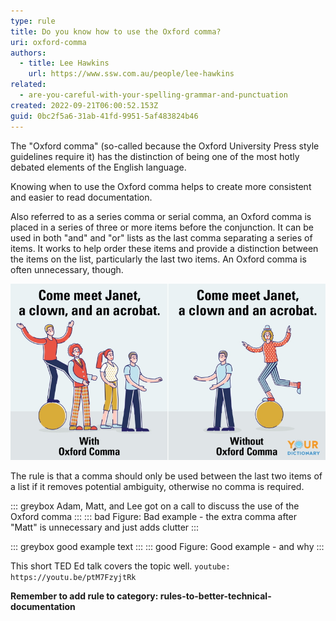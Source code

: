 ```yaml
---
type: rule
title: Do you know how to use the Oxford comma?
uri: oxford-comma
authors:
  - title: Lee Hawkins
    url: https://www.ssw.com.au/people/lee-hawkins
related:
  - are-you-careful-with-your-spelling-grammar-and-punctuation
created: 2022-09-21T06:00:52.153Z
guid: 0bc2f5a6-31ab-41fd-9951-5af483824b46
---
```

The "Oxford comma" (so-called because the Oxford University Press style guidelines require it) has the distinction of being one of the most hotly debated elements of the English language.

K﻿nowing when to use the Oxford comma helps to create more consistent and easier to read documentation. 

Also referred to as a series comma or serial comma, an Oxford comma is placed in a series of three or more items before the conjunction. It can be used in both "and" and "or" lists as the last comma separating a series of items. It works to help order these items and provide a distinction between the items on the list, particularly the last two items. An Oxford comma is often unnecessary, though.

<!--endintro-->

![Figure: A sentence with quite different meaning depending on whether an Oxford comma is used or not](oxford-comma.jpg)

The rule is that a comma should only be used between the last two items of a list if it removes potential ambiguity, otherwise no comma is required.

::: greybox
Adam, Matt, and Lee got on a call to discuss the use of the Oxford comma
:::
::: bad
Figure: Bad example - the extra comma after "Matt" is unnecessary and just adds clutter
:::

::: greybox
good example text
:::
::: good
Figure: Good example - and why
:::



T﻿his short TED Ed talk covers the topic well.
`youtube: https://youtu.be/ptM7FzyjtRk`

**Remember to add rule to category: rules-to-better-technical-documentation**